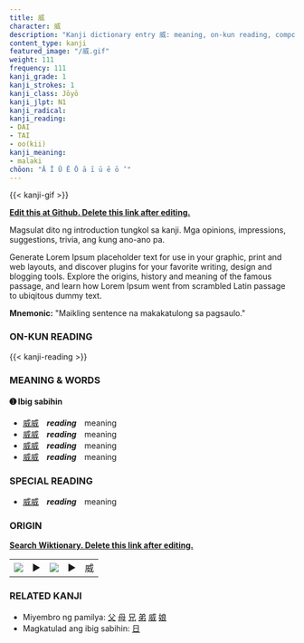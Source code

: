 ```yaml
---
title: 威
character: 威
description: "Kanji dictionary entry 威: meaning, on-kun reading, compounds, origin, related kanji"
content_type: kanji
featured_image: "/威.gif"
weight: 111
frequency: 111
kanji_grade: 1
kanji_strokes: 1
kanji_class: Jōyō
kanji_jlpt: N1
kanji_radical: 
kanji_reading: 
- DAI
- TAI
- oo(kii)
kanji_meaning:
- malaki
chōon: "Ā Ī Ū Ē Ō ā ī ū ē ō ’"
---
```

[//]: # (Don't edit the line below. Kanji animated GIF code is automatically generated.)
{{< kanji-gif >}}

[//]: # (Edit below this line.)

**[Edit this at Github. Delete this link after editing.](https://github.com/tim0g/tim/tree/main/content/kanji/威/index.md)**

Magsulat dito ng introduction tungkol sa kanji. Mga opinions, impressions, suggestions, trivia, ang kung ano-ano pa.

Generate Lorem Ipsum placeholder text for use in your graphic, print and web layouts, and discover plugins for your favorite writing, design and blogging tools. Explore the origins, history and meaning of the famous passage, and learn how Lorem Ipsum went from scrambled Latin passage to ubiqitous dummy text.
 
**Mnemonic:** "Maikling sentence na makakatulong sa pagsaulo."

### ON-KUN READING

[//]: # (Don't edit the line below. ON-KUN READING code is automatically generated.)
{{< kanji-reading >}}

### MEANING & WORDS

#### ➊ **Ibig sabihin**
  - [威](../威)[威](../威)　***reading***　meaning
  - [威](../威)[威](../威)　***reading***　meaning
  - [威](../威)[威](../威)　***reading***　meaning
  - [威](../威)[威](../威)　***reading***　meaning

### SPECIAL READING
  - [威](../威)[威](../威)　***reading***　meaning

### ORIGIN

**[Search Wiktionary. Delete this link after editing.](https://wiktionary.org/wiki/威)**
<table class="kanji-table"><tr><td>
<img src="60px-威-bronze.svg.png">
</td><td>▶</td><td>
<img src="60px-威-oracle.svg.png">
</td><td>▶</td>
<td class="kanji-origin">威</td>
</tr></table>

### RELATED KANJI
- Miyembro ng pamilya: [父](../父) [母](../母) [兄](../兄) [弟](../弟) [威](../威) [娘](../娘)
- Magkatulad ang ibig sabihin: [日](../日)
